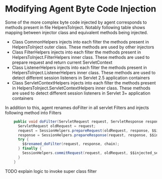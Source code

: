 # Modifying Agent Byte Code Injection

Some of the more complex byte code injected by agent corresponds to methods 
present in file HelpersToInject. Notably following table shows mapping between injector class
and equivalent methods being injected.

* Class CommonHelpers injects into each filter the methods present in HelpersToInject outer class. These
methods are used by other injectors
* Class FilterHelpers injects into each filter the methods present in HelpersToInject.FilterHelpers inner class. These
methods are used to prepare request and return current ServletContext 
* Class ListenerHelpers injects into each filter the methods present in HelpersToInject.ListenerHelpers inner class. These
methods are used to detect different session listeners in Servlet 2.5 application containers 
* Class ServletContextHelpers injects into each filter the methods present in HelpersToInject.ServletContextHelpers inner class. These
methods are used to detect different session listeners in Servlet 3+ application containers 

In addition to this, agent renames doFilter in all servlet Filters and injects following method into Filters 

```java
    public void doFilter(ServletRequest request, ServletResponse response, FilterChain chain) throws IOException, ServletException {
      ServletRequest oldRequest = request;
      request = SessionHelpers.prepareRequest(oldRequest, response, $$injected_servletContext);
      response = SessionHelpers.prepareResponse(request, response, $$injected_servletContext);
      try {
        $$renamed_doFilter(request, response, chain);
      } finally {
        SessionHelpers.commitRequest(request, oldRequest, $$injected_servletContext);
      }
    }

```

TODO explain logic to invoke super class filter